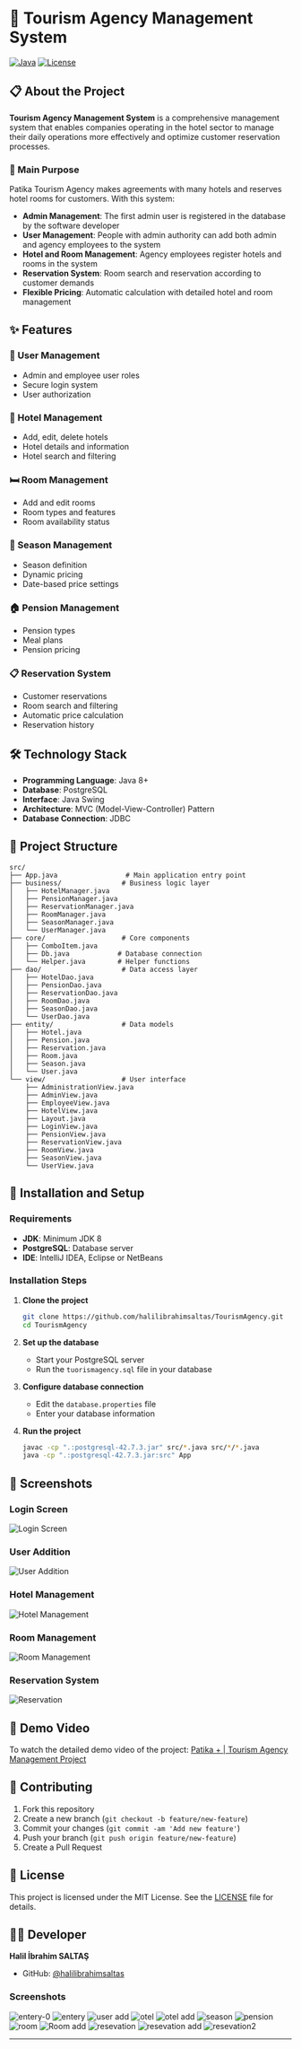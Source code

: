 # 🏨 Tourism Agency Management System

[![Java](https://img.shields.io/badge/Java-8+-orange.svg)](https://www.oracle.com/java/)
[![License](https://img.shields.io/badge/License-MIT-blue.svg)](LICENSE)

## 📋 About the Project

**Tourism Agency Management System** is a comprehensive management system that enables companies operating in the hotel sector to manage their daily operations more effectively and optimize customer reservation processes.

### 🎯 Main Purpose

Patika Tourism Agency makes agreements with many hotels and reserves hotel rooms for customers. With this system:

- **Admin Management**: The first admin user is registered in the database by the software developer
- **User Management**: People with admin authority can add both admin and agency employees to the system
- **Hotel and Room Management**: Agency employees register hotels and rooms in the system
- **Reservation System**: Room search and reservation according to customer demands
- **Flexible Pricing**: Automatic calculation with detailed hotel and room management

## ✨ Features

### 🔐 User Management

- Admin and employee user roles
- Secure login system
- User authorization

### 🏨 Hotel Management

- Add, edit, delete hotels
- Hotel details and information
- Hotel search and filtering

### 🛏️ Room Management

- Add and edit rooms
- Room types and features
- Room availability status

### 📅 Season Management

- Season definition
- Dynamic pricing
- Date-based price settings

### 🏠 Pension Management

- Pension types
- Meal plans
- Pension pricing

### 📋 Reservation System

- Customer reservations
- Room search and filtering
- Automatic price calculation
- Reservation history

## 🛠️ Technology Stack

- **Programming Language**: Java 8+
- **Database**: PostgreSQL
- **Interface**: Java Swing
- **Architecture**: MVC (Model-View-Controller) Pattern
- **Database Connection**: JDBC

## 📁 Project Structure

```
src/
├── App.java                 # Main application entry point
├── business/               # Business logic layer
│   ├── HotelManager.java
│   ├── PensionManager.java
│   ├── ReservationManager.java
│   ├── RoomManager.java
│   ├── SeasonManager.java
│   └── UserManager.java
├── core/                   # Core components
│   ├── ComboItem.java
│   ├── Db.java            # Database connection
│   └── Helper.java        # Helper functions
├── dao/                    # Data access layer
│   ├── HotelDao.java
│   ├── PensionDao.java
│   ├── ReservationDao.java
│   ├── RoomDao.java
│   ├── SeasonDao.java
│   └── UserDao.java
├── entity/                 # Data models
│   ├── Hotel.java
│   ├── Pension.java
│   ├── Reservation.java
│   ├── Room.java
│   ├── Season.java
│   └── User.java
└── view/                   # User interface
    ├── AdministrationView.java
    ├── AdminView.java
    ├── EmployeeView.java
    ├── HotelView.java
    ├── Layout.java
    ├── LoginView.java
    ├── PensionView.java
    ├── ReservationView.java
    ├── RoomView.java
    ├── SeasonView.java
    └── UserView.java
```

## 🚀 Installation and Setup

### Requirements

- **JDK**: Minimum JDK 8
- **PostgreSQL**: Database server
- **IDE**: IntelliJ IDEA, Eclipse or NetBeans

### Installation Steps

1. **Clone the project**

   ```bash
   git clone https://github.com/halilibrahimsaltas/TourismAgency.git
   cd TourismAgency
   ```

2. **Set up the database**

   - Start your PostgreSQL server
   - Run the `tuorismagency.sql` file in your database

3. **Configure database connection**

   - Edit the `database.properties` file
   - Enter your database information

4. **Run the project**
   ```bash
   javac -cp ".:postgresql-42.7.3.jar" src/*.java src/*/*.java
   java -cp ".:postgresql-42.7.3.jar:src" App
   ```

## 📸 Screenshots

### Login Screen

![Login Screen](https://github.com/halilibrahimsaltas/TourismAgency/assets/82754847/4ccb0846-e065-4b32-a0f8-7281fc6b7dbc)

### User Addition

![User Addition](https://github.com/halilibrahimsaltas/TourismAgency/assets/82754847/f886c6c5-01b9-4cb3-a98e-a5aa61e5a13f)

### Hotel Management

![Hotel Management](https://github.com/halilibrahimsaltas/TourismAgency/assets/82754847/859ad5a8-0c00-4df8-84b7-76f9b58afedd)

### Room Management

![Room Management](https://github.com/halilibrahimsaltas/TourismAgency/assets/82754847/efe60788-8502-4565-96c6-693c1e8dfcbf)

### Reservation System

![Reservation](https://github.com/halilibrahimsaltas/TourismAgency/assets/82754847/5f112df8-6b03-4e9c-8370-8681ab8861f1)

## 🎥 Demo Video

To watch the detailed demo video of the project:
[Patika + | Tourism Agency Management Project](https://www.youtube.com/watch?v=vKMdBdOzGSQ&ab_channel=Halil%C4%B0brahimSALTA%C5%9E)

## 🤝 Contributing

1. Fork this repository
2. Create a new branch (`git checkout -b feature/new-feature`)
3. Commit your changes (`git commit -am 'Add new feature'`)
4. Push your branch (`git push origin feature/new-feature`)
5. Create a Pull Request

## 📄 License

This project is licensed under the MIT License. See the [LICENSE](LICENSE) file for details.

## 👨‍💻 Developer

**Halil İbrahim SALTAŞ**

- GitHub: [@halilibrahimsaltas](https://github.com/halilibrahimsaltas)

### Screenshots

![entery-0](https://github.com/halilibrahimsaltas/TourismAgency/assets/82754847/4ccb0846-e065-4b32-a0f8-7281fc6b7dbc)
![entery](https://github.com/halilibrahimsaltas/TourismAgency/assets/82754847/81a50d43-3f44-4df2-84d6-d1c99898b208)
![user add](https://github.com/halilibrahimsaltas/TourismAgency/assets/82754847/f886c6c5-01b9-4cb3-a98e-a5aa61e5a13f)
![otel](https://github.com/halilibrahimsaltas/TourismAgency/assets/82754847/859ad5a8-0c00-4df8-84b7-76f9b58afedd)
![otel add](https://github.com/halilibrahimsaltas/TourismAgency/assets/82754847/38fb44e9-3ae1-49a7-bc04-8ab095e9798e)
![season](https://github.com/halilibrahimsaltas/TourismAgency/assets/82754847/7b0ff27b-e01b-40d9-81e3-44136c9b412a)
![pension](https://github.com/halilibrahimsaltas/TourismAgency/assets/82754847/9f4d104e-4e4b-4c73-adbc-d74e19a7f726)
![room](https://github.com/halilibrahimsaltas/TourismAgency/assets/82754847/efe60788-8502-4565-96c6-693c1e8dfcbf)
![Room add](https://github.com/halilibrahimsaltas/TourismAgency/assets/82754847/a639c601-7581-4c4a-a845-ce5606204904)
![resevation](https://github.com/halilibrahimsaltas/TourismAgency/assets/82754847/5f112df8-6b03-4e9c-8370-8681ab8861f1)
![resevation add](https://github.com/halilibrahimsaltas/TourismAgency/assets/82754847/50db8e1a-9250-46fe-bb0e-0485c0adc0c9)
![resevation2](https://github.com/halilibrahimsaltas/TourismAgency/assets/82754847/86ae5b68-a25b-4e5f-82b7-c441467990e8)

---
